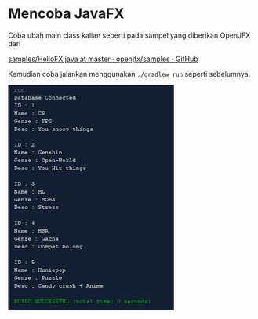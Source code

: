 # Mencoba JavaFX

<div class="grid grid-cols-4 gap-y-10 gap-x-6 pt-10">
  <div class="flex-row col-span-1 text-sm">

  Coba ubah main class kalian seperti pada sampel yang diberikan OpenJFX dari

  <a href="https://github.com/openjfx/samples/blob/master/HelloFX/Gradle/hellofx/src/main/java/HelloFX.java">samples/HelloFX.java at master · openjfx/samples · GitHub</a>

  Kemudian coba jalankan menggunakan `./gradlew run` seperti sebelumnya.


  </div>
  <div class="flex-row col-span-3">

  <img src="/img/13_1.png">

  </div>
</div>

